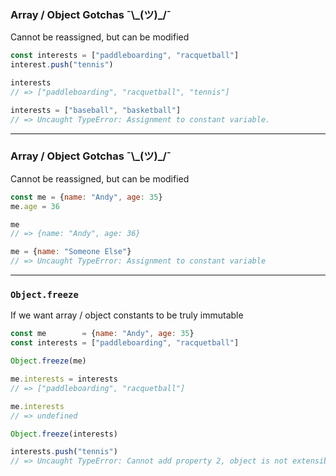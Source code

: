 ### Array / Object Gotchas ¯\\\_(ツ)\_/¯

Cannot be reassigned, but can be modified

```js
const interests = ["paddleboarding", "racquetball"]
interest.push("tennis")

interests
// => ["paddleboarding", "racquetball", "tennis"]

interests = ["baseball", "basketball"]
// => Uncaught TypeError: Assignment to constant variable.
```

---

### Array / Object Gotchas ¯\\\_(ツ)\_/¯

Cannot be reassigned, but can be modified

```js
const me = {name: "Andy", age: 35}
me.age = 36

me
// => {name: "Andy", age: 36}

me = {name: "Someone Else"}
// => Uncaught TypeError: Assignment to constant variable
```

---

### `Object.freeze`

If we want array / object constants to be truly immutable

```js
const me        = {name: "Andy", age: 35}
const interests = ["paddleboarding", "racquetball"]

Object.freeze(me)

me.interests = interests
// => ["paddleboarding", "racquetball"]

me.interests
// => undefined

Object.freeze(interests)

interests.push("tennis")
// => Uncaught TypeError: Cannot add property 2, object is not extensible
```
